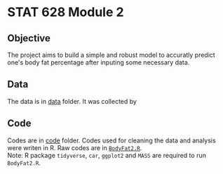 # STAT 628 Module 2

## Objective  
The project aims to build a simple and robust model to accuratly predict one's body fat percentage after inputing some necessary data.


## Data  
The data is in [data](https://github.com/JumpyJumpy/stat628-module2/tree/master/data) folder. It was collected by


## Code  
Codes are in [code](https://github.com/JumpyJumpy/stat628-module2/tree/master/code) folder. Codes used for cleaning the data and analysis were writen in R. Raw codes are in [`BodyFat2.R`](https://github.com/JumpyJumpy/stat628-module2/blob/master/code/BodyFat_app.R).  
Note: R package `tidyverse`, `car`, `ggplot2` and `MASS` are required to run `BodyFat2.R`.
